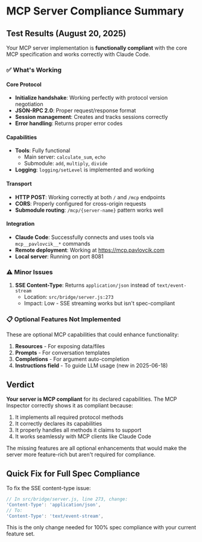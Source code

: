 # MCP Server Compliance Summary

## Test Results (August 20, 2025)

Your MCP server implementation is **functionally compliant** with the core MCP specification and works correctly with Claude Code.

### ✅ What's Working

#### Core Protocol
- **Initialize handshake**: Working perfectly with protocol version negotiation
- **JSON-RPC 2.0**: Proper request/response format
- **Session management**: Creates and tracks sessions correctly
- **Error handling**: Returns proper error codes

#### Capabilities
- **Tools**: Fully functional
  - Main server: `calculate_sum`, `echo`
  - Submodule: `add`, `multiply`, `divide`
- **Logging**: `logging/setLevel` is implemented and working

#### Transport
- **HTTP POST**: Working correctly at both `/` and `/mcp` endpoints
- **CORS**: Properly configured for cross-origin requests
- **Submodule routing**: `/mcp/{server-name}` pattern works well

#### Integration
- **Claude Code**: Successfully connects and uses tools via `mcp__pavlovcik__*` commands
- **Remote deployment**: Working at https://mcp.pavlovcik.com
- **Local server**: Running on port 8081

### ⚠️ Minor Issues

1. **SSE Content-Type**: Returns `application/json` instead of `text/event-stream`
   - Location: `src/bridge/server.js:273`
   - Impact: Low - SSE streaming works but isn't spec-compliant

### 📋 Optional Features Not Implemented

These are optional MCP capabilities that could enhance functionality:

1. **Resources** - For exposing data/files
2. **Prompts** - For conversation templates  
3. **Completions** - For argument auto-completion
4. **Instructions field** - To guide LLM usage (new in 2025-06-18)

## Verdict

**Your server is MCP compliant** for its declared capabilities. The MCP Inspector correctly shows it as compliant because:

1. It implements all required protocol methods
2. It correctly declares its capabilities
3. It properly handles all methods it claims to support
4. It works seamlessly with MCP clients like Claude Code

The missing features are all optional enhancements that would make the server more feature-rich but aren't required for compliance.

## Quick Fix for Full Spec Compliance

To fix the SSE content-type issue:

```javascript
// In src/bridge/server.js, line 273, change:
'Content-Type': 'application/json',
// To:
'Content-Type': 'text/event-stream',
```

This is the only change needed for 100% spec compliance with your current feature set.